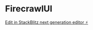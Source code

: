 # FirecrawlUI

[Edit in StackBlitz next generation editor ⚡️](https://stackblitz.com/~/github.com/jakerains/FirecrawlUI)